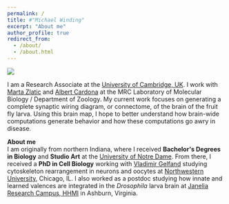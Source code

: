 ```yaml
---
permalink: /
title: #"Michael Winding"
excerpt: "About me"
author_profile: true
redirect_from: 
  - /about/
  - /about.html
---
```


![](/images/rainbow_connectome.png)

I am a Research Associate at the [University of Cambridge, UK](https://www.zoo.cam.ac.uk/). I work with [Marta Zlatic](https://www2.mrc-lmb.cam.ac.uk/group-leaders/t-to-z/marta-zlatic/) and [Albert Cardona](https://www2.mrc-lmb.cam.ac.uk/group-leaders/a-to-g/albert-cardona/) at the MRC Laboratory of Molecular Biology / Department of Zoology. My current work focuses on generating a complete synaptic wiring diagram, or connectome, of the brain of the fruit fly larva. Using this brain map, I hope to better understand how brain-wide computations generate behavior and how these computations go awry in disease.


**About me**\
I am originally from northern Indiana, where I received **Bachelor's Degrees in Biology** and **Studio Art** at the [University of Notre Dame](https://biology.nd.edu/). From there, I received a **PhD in Cell Biology** working with [Vladimir Gelfand](https://www.gelfandlab.org/) studying cytoskeleton rearrangement in neurons and oocytes at [Northwestern University](https://www.feinberg.northwestern.edu/sites/dgp/index.html), Chicago, IL. I also worked as a postdoc studying how innate and learned valences are integrated in the *Drosophila* larva brain at [Janelia Research Campus, HHMI](https://www.janelia.org/) in Ashburn, Virginia.
